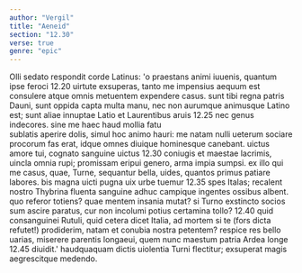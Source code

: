 ```yaml
---
author: "Vergil"
title: "Aeneid"
section: "12.30"
verse: true
genre: "epic"
---
```


  Olli sedato respondit corde Latinus:
'o praestans animi iuuenis, quantum ipse feroci
12.20
uirtute exsuperas, tanto me impensius aequum est
consulere atque omnis metuentem expendere casus.
sunt tibi regna patris Dauni, sunt oppida capta
multa manu, nec non aurumque animusque Latino est;
sunt aliae innuptae Latio et Laurentibus aruis
12.25
nec genus indecores. sine me haec haud mollia fatu  
sublatis aperire dolis, simul hoc animo hauri:
me natam nulli ueterum sociare procorum
fas erat, idque omnes diuique hominesque canebant.
uictus amore tui, cognato sanguine uictus
12.30
coniugis et maestae lacrimis, uincla omnia rupi;
promissam eripui genero, arma impia sumpsi.
ex illo qui me casus, quae, Turne, sequantur
bella, uides, quantos primus patiare labores.
bis magna uicti pugna uix urbe tuemur
12.35
spes Italas; recalent nostro Thybrina fluenta
sanguine adhuc campique ingentes ossibus albent.
quo referor totiens? quae mentem insania mutat?
si Turno exstincto socios sum ascire paratus,
cur non incolumi potius certamina tollo?
12.40
quid consanguinei Rutuli, quid cetera dicet
Italia, ad mortem si te (fors dicta refutet!)
prodiderim, natam et conubia nostra petentem?
respice res bello uarias, miserere parentis
longaeui, quem nunc maestum patria Ardea longe
12.45
diuidit.' haudquaquam dictis uiolentia Turni
flectitur; exsuperat magis aegrescitque medendo.